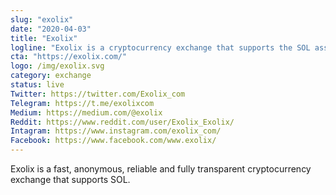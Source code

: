 ```yaml
---
slug: "exolix"
date: "2020-04-03"
title: "Exolix"
logline: "Exolix is a cryptocurrency exchange that supports the SOL asset."
cta: "https://exolix.com/"
logo: /img/exolix.svg
category: exchange
status: live
Twitter: https://twitter.com/Exolix_com
Telegram: https://t.me/exolixcom
Medium: https://medium.com/@exolix
Reddit: https://www.reddit.com/user/Exolix_Exolix/
Intagram: https://www.instagram.com/exolix_com/
Facebook: https://www.facebook.com/www.exolix/
---
```


Exolix is a fast, anonymous, reliable and fully transparent cryptocurrency exchange that supports SOL.
